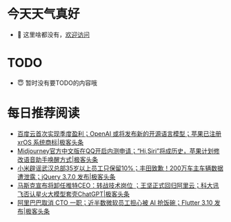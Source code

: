 # 今天天气真好
- 👋 这里啥都没有，[欢迎访问](https://zhangfeng-ola.github.io/)
<!---
- 👀 I’m interested in ...
- 🌱 I’m currently learning ...
- 💞️ I’m looking to collaborate on ...
- 📫 How to reach me ...
- 😇 I'm doing something ...

--->

# TODO 
- 😇 暂时没有要TODO的内容哦

<!---
zhangfeng-ola/zhangfeng-ola is a ✨ special ✨ repository because its `README.md` (this file) appears on your GitHub profile.
You can click the Preview link to take a look at your changes.
--->

# 每日推荐阅读
<!-- BLOG-POST-LIST:START -->
- [百度云首次实现季度盈利；OpenAI 或将发布新的开源语言模型；苹果已注册 xrOS 系统商标|极客头条](https://blog.csdn.net/weixin_39786569/article/details/130718577)
- [Midjourney官方中文版在QQ开启内测申请；“Hi,Siri”将成历史，苹果计划修改语音助手唤醒方式|极客头条](https://blog.csdn.net/weixin_39786569/article/details/130698979)
- [小米辟谣武汉总部35岁以上员工只保留10%；丰田致歉！200万车主车辆数据遭泄露；jQuery 3.7.0 发布|极客头条](https://blog.csdn.net/weixin_39786569/article/details/130677773)
- [马斯克宣布将卸任推特CEO：转战技术岗位 ；王坚正式回归阿里云；科大讯飞否认星火大模型套壳ChatGPT|极客头条](https://blog.csdn.net/weixin_39786569/article/details/130635257)
- [阿里巴巴取消 CTO 一职；近半数微软员工担心被 AI 抢饭碗；Flutter 3.10 发布|极客头条](https://blog.csdn.net/weixin_39786569/article/details/130614733)
<!-- BLOG-POST-LIST:END -->
